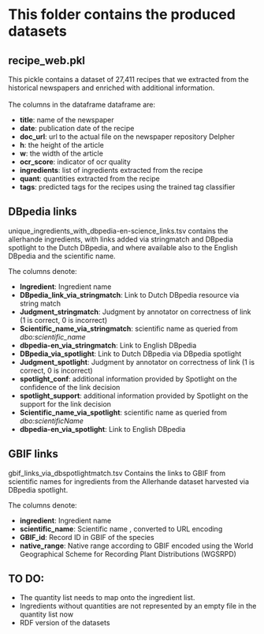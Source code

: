 # This folder contains the produced datasets

## recipe_web.pkl
This pickle contains a dataset of 27,411 recipes that we extracted from the historical newspapers and enriched with additional information. <br>
<br>
The columns in the dataframe dataframe are:
* __title__: name of the newspaper  
* __date__: publication date of the recipe  
* __doc_url__: url to the actual file on the newspaper repository Delpher  
* __h__: the height of the article  
* __w__: the width of the article  
* __ocr_score__: indicator of ocr quality  
* __ingredients__: list of ingredients extracted from the recipe  
* __quant__: quantities extracted from the recipe  
* __tags__: predicted tags for the recipes using the trained tag classifier  

## DBpedia links  
unique\_ingredients\_with\_dbpedia-en-science\_links.tsv contains the allerhande ingredients, with links added via stringmatch and DBpedia spotlight to the Dutch DBpedia, and where available also to the English DBpedia and the scientific name. 

The columns denote:   
* __Ingredient__: Ingredient name  
* __DBpedia\_link\_via\_stringmatch__: Link to Dutch DBpedia resource via string match   
* __Judgment\_stringmatch__: Judgment by annotator on correctness of link (1 is correct, 0 is incorrect)  
* __Scientific\_name\_via\_stringmatch__:  scientific name as queried from _dbo:scientific_name_  
* __dbpedia-en\_via\_stringmatch__: Link to English DBpedia    	 
* __DBpedia\_via\_spotlight__:  Link to Dutch DBpedia via DBpedia spotlight  	  
* __Judgment\_spotlight__:  Judgment by annotator on correctness of link (1 is correct, 0 is incorrect)   
* __spotlight\_conf__:  additional information provided by Spotlight on the confidence of the link decision  
* __spotlight\_support__:  additional information provided by Spotlight on the support for the link decision 	  
* __Scientific\_name\_via\_spotlight__: scientific name as queried from _dbo:scientificName_   
* __dbpedia-en\_via\_spotlight__:	  Link to English DBpedia    	 

## GBIF links 
gbif\_links\_via\_dbspotlightmatch.tsv Contains the links to GBIF from scientific names for ingredients from the Allerhande dataset harvested via DBpedia spotlight.

The columns denote:  
* __ingredient__: Ingredient name   
* __scientific_name__: Scientific name , converted to URL encoding   
* __GBIF_id__: Record ID in GBIF of the species  
* __native_range__: Native range according to GBIF encoded using the World Geographical Scheme for Recording Plant Distributions (WGSRPD) 

## TO DO:
* The quantity list needs to map onto the ingredient list.  
* Ingredients without quantities are not represented by an empty file in the quantity list now 
* RDF version of the datasets   
